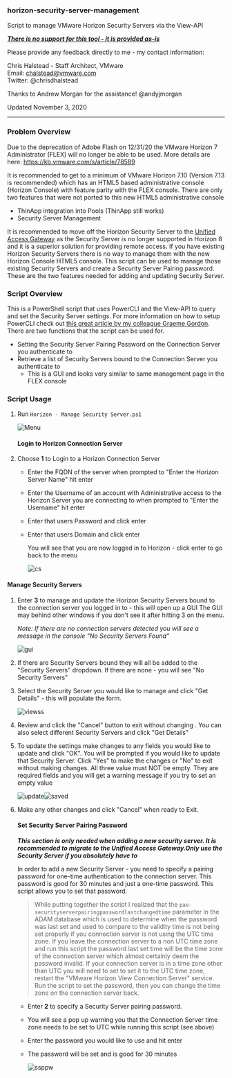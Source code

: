 ### horizon-security-server-management

Script to manage VMware Horizon Security Servers via the View-API

***<u>There is no support for this tool - it is provided as-is</u>***

Please provide any feedback directly to me - my contact information: 

Chris Halstead - Staff Architect, VMware  
Email: chalstead@vmware.com  
Twitter: @chrisdhalstead  <br />

Thanks to Andrew Morgan for the assistance!  @andyjmorgan<br />

Updated November 3, 2020<br />

------

### Problem Overview

Due to the deprecation of Adobe Flash on 12/31/20 the VMware Horizon 7 Administrator (FLEX) will no longer be able to be used.  More details are here:  https://kb.vmware.com/s/article/78589

It is recommended to get to a minimum of VMware Horizon 7.10 (Version 7.13 is recommended) which has an HTML5 based administrative console (Horizon Console) with feature parity with the FLEX console.  There are only two features that were not ported to this new HTML5 administrative console

- ThinApp integration into Pools (ThinApp still works)
- Security Server Management

It is recommended to move off the Horizon Security Server to the [Unified Access Gateway](https://techzone.vmware.com/deploying-vmware-unified-access-gateway-vmware-workspace-one-operational-tutorial) as the Security Server is no longer supported in Horizon 8 and it is a superior solution for providing remote access.   If you have existing Horizon Security Servers there is no way to manage them with the new Horizon Console HTML5 console.   This script can be used to manage those existing Security Servers and create a Security Server Pairing password.  These are the two features needed for adding and updating Security Server.

### Script Overview

This is a PowerShell script that uses PowerCLI and the View-API to query and set the Security Server settings.  For more information on how to setup PowerCLI check out [this great article by my colleague Graeme Gordon](https://blogs.vmware.com/euc/2020/01/vmware-horizon-7-powercli.html).  There are two functions that the script can be used for.

- Setting the Security Server Pairing Password on the Connection Server you authenticate to
- Retrieve a list of Security Servers bound to the Connection Server you authenticate to
  - This is a GUI and looks very similar to same management page in the FLEX console

### Script Usage

1. Run `Horizon - Manage Security Server.ps1` 


   ![Menu](https://github.com/chrisdhalstead/horizon-security-server-management/blob/master/Images/Menu.PNG)

   #### Login to Horizon Connection Server

2. Choose **1** to Login to a Horizon Connection Server 

   - Enter the FQDN of the server when prompted to "Enter the Horizon Server Name" hit enter

   - Enter the Username of an account with Administrative access to the Horizon Server you are connecting to when prompted to "Enter the Username" hit enter

   - Enter that users Password and click enter

   - Enter that users Domain and click enter

     You will see that you are now logged in to Horizon - click enter to go back to the menu


     ![cs](https://github.com/chrisdhalstead/horizon-security-server-management/blob/master/Images/login.PNG)

#### Manage Security Servers

1. Enter **3** to manage and update the Horizon Security Servers bound to the connection server you logged in to - this will open up a GUI
   The GUI may behind other windows if you don't see it after hitting 3 on the menu.

   *Note: If there are no connection servers detected you will see a message in the console "No Security Servers Found"*


   ![gui](https://github.com/chrisdhalstead/horizon-security-server-management/blob/master/Images/gui.PNG)

   

2. If there are Security Servers bound they will all be added to the "Security Servers" dropdown.  If there are none - you will see "No Security Servers"
   
3. Select the Security Server you would like to manage and click "Get Details" - this will populate the form.


   ![viewss](https://github.com/chrisdhalstead/horizon-security-server-management/blob/master/Images/viewss.PNG)

   

4. Review and click the "Cancel" button to exit without changing .  You can also select different Security Servers and click "Get Details"
   
5. To update the settings make changes to any fields you would like to update and click "OK".  You will be prompted if you would like to update that Security Server.  Click "Yes" to make the changes or "No" to exit without making changes.  All three value must NOT be empty.  They are required fields and you will get a warning message if you try to set an empty value
   


   ![update](https://github.com/chrisdhalstead/horizon-security-server-management/blob/master/Images/update.PNG)![saved](https://github.com/chrisdhalstead/horizon-security-server-management/blob/master/Images/saved.PNG)

   

6. Make any other changes and click "Cancel" when ready to Exit.

   #### Set Security Server Pairing Password

   ***This section is only needed when adding a new security server.  It is recommended to migrate to the Unified Access Gateway.Only use the Security Server if you absolutely have to***

   In order to add a new Security Server - you need to specify a pairing password for one-time authentication to the connection server.   This password is good for 30 minutes and just a one-time password.  This script allows you to set that password.  

   > While putting together the script I realized that the `pae-securityserverpairingpasswordlastchangedtime` parameter in the ADAM database which is used to determine when the password was last set and used to compare to the validity time is not being set properly if you connection server is not using the UTC time zone.  If you leave the connection server to a non UTC time zone and run this script the password last set time will be the time zone of the connection server which almost certainly deem the password invalid.  If your connection server is in a time zone other than UTC you will need to set to set it to the UTC time zone, restart the "VMware Horizon View Connection Server" service.  Run the script to set the password, then you can change the time zone on the connection server back.

   - Enter **2** to specify a Security Server pairing password.

   - You will see a pop up warning you that the Connection Server time zone needs to be set to UTC while running this script (see above)

   - Enter the password you would like to use and hit enter

   - The password will be set and is good for 30 minutes


     ![ssppw](https://github.com/chrisdhalstead/horizon-security-server-management/blob/master/Images/ssppw.PNG)

   



















